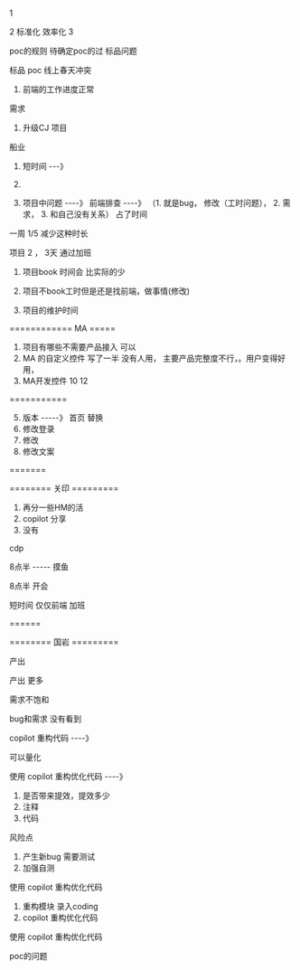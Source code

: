 

1

2
 标准化 效率化
3



poc的规则
待确定poc的过
标品问题

标品 poc  线上春天冲突

1. 前端的工作进度正常





需求

1.  升级CJ 项目

船业



1. 短时间 ---》 
2. 




1.  项目中问题 ----》 前端排查 ----》 （1. 就是bug， 修改（工时问题）， 2. 需求， 3.  和自己没有关系） 占了时间

一周 1/5   减少这种时长

项目 2 ，  3天 通过加班


1. 项目book 时间会 比实际的少

2. 项目不book工时但是还是找前端，做事情(修改)

3. 项目的维护时间


============ MA =====

1. 项目有哪些不需要产品接入 可以
2. MA 的自定义控件 写了一半 没有人用， 主要产品完整度不行，。用户变得好用，
3. MA开发控件 10 12  


===========


5. 版本 -----》 首页 替换
6. 修改登录
7. 修改
8. 修改文案


=======




========   关印    =========

1.  再分一些HM的活 
2. copilot 分享
3.  没有

cdp 

8点半    -----   摸鱼

8点半 开会





短时间   仅仅前端 加班 


====== 



========    国岩    =========

产出

产出 更多 


需求不饱和 

bug和需求 没有看到

copilot 重构代码 ----》 

可以量化 

使用 copilot 重构优化代码 ----》

1. 是否带来提效，提效多少
2. 注释
3. 代码

风险点
1. 产生新bug 需要测试
2. 加强自测


使用 copilot 重构优化代码

1. 重构模块 录入coding
2.  copilot 重构优化代码


使用 copilot 重构优化代码

poc的问题








   














